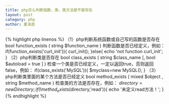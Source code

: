 ```yaml
---
title: php怎么判断函数，类，类方法是不是存在
layout: post
category: php
author: 夏泽民
---
```

<!-- more -->
{% highlight php linenos %}
（1）php判断系统函数或自己写的函数是否存在
bool function_exists ( string $function_name ) 判断函数是否已经定义，例如：
if(function_exists('curl_init')){
    curl_init();
}else{
    echo 'not function curl_init';
}
（2）php判断类是否存在
bool class_exists ( string $class_name [, bool $autoload = true ] ) 检查一个类是否已经定义，一定以返回true，否则返回false，例如：
if(class_exists('MySQL')){
    $myclass=new MySQL();
}
（3）php判断类里面的某个方法是否已经定义
bool method_exists ( mixed $object , string $method_name ) 检查类的方法是否存在，例如：
$directory=new Directory;
if(!method_exists($directory,'read')){
    echo '未定义read方法！';
}
{% endhighlight %}